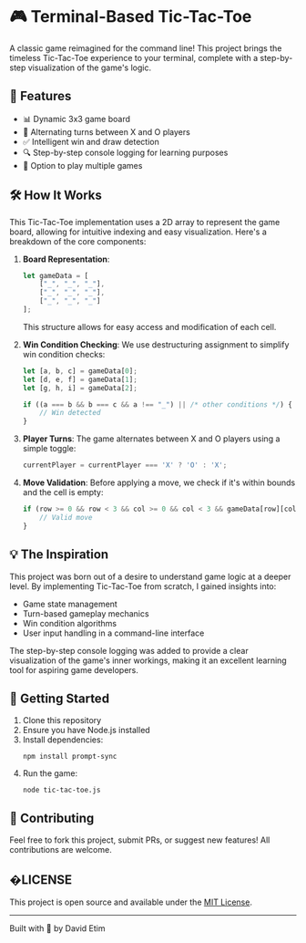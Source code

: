# 🎮 Terminal-Based Tic-Tac-Toe

A classic game reimagined for the command line! This project brings the timeless Tic-Tac-Toe experience to your terminal, complete with a step-by-step visualization of the game's logic.

## 🌟 Features

- 📊 Dynamic 3x3 game board
- 🔄 Alternating turns between X and O players
- ✅ Intelligent win and draw detection
- 🔍 Step-by-step console logging for learning purposes
- 🔁 Option to play multiple games

## 🛠️ How It Works

This Tic-Tac-Toe implementation uses a 2D array to represent the game board, allowing for intuitive indexing and easy visualization. Here's a breakdown of the core components:

1. **Board Representation**: 
   ```javascript
   let gameData = [
       ["_", "_", "_"],
       ["_", "_", "_"],
       ["_", "_", "_"]
   ];
   ```
   This structure allows for easy access and modification of each cell.

2. **Win Condition Checking**:
   We use destructuring assignment to simplify win condition checks:
   ```javascript
   let [a, b, c] = gameData[0];
   let [d, e, f] = gameData[1];
   let [g, h, i] = gameData[2];
   
   if ((a === b && b === c && a !== "_") || /* other conditions */) {
       // Win detected
   }
   ```

3. **Player Turns**:
   The game alternates between X and O players using a simple toggle:
   ```javascript
   currentPlayer = currentPlayer === 'X' ? 'O' : 'X';
   ```

4. **Move Validation**:
   Before applying a move, we check if it's within bounds and the cell is empty:
   ```javascript
   if (row >= 0 && row < 3 && col >= 0 && col < 3 && gameData[row][col] === "_") {
       // Valid move
   }
   ```

## 💡 The Inspiration

This project was born out of a desire to understand game logic at a deeper level. By implementing Tic-Tac-Toe from scratch, I gained insights into:

- Game state management
- Turn-based gameplay mechanics
- Win condition algorithms
- User input handling in a command-line interface

The step-by-step console logging was added to provide a clear visualization of the game's inner workings, making it an excellent learning tool for aspiring game developers.

## 🚀 Getting Started

1. Clone this repository
2. Ensure you have Node.js installed
3. Install dependencies:
   ```
   npm install prompt-sync
   ```
4. Run the game:
   ```
   node tic-tac-toe.js
   ```

## 🤝 Contributing

Feel free to fork this project, submit PRs, or suggest new features! All contributions are welcome.

## �LICENSE

This project is open source and available under the [MIT License](LICENSE).

---

Built with 💖 by David Etim
